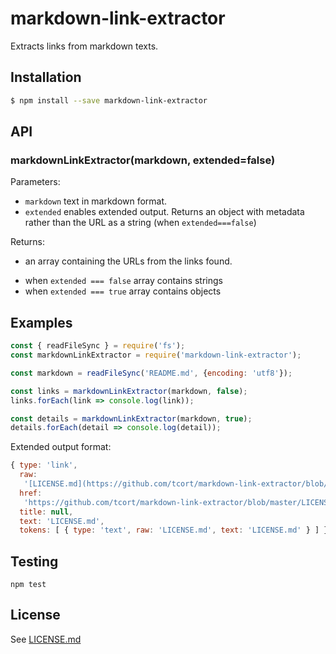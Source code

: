 # markdown-link-extractor

Extracts links from markdown texts.

## Installation
```bash
$ npm install --save markdown-link-extractor
```
## API

### markdownLinkExtractor(markdown, extended=false)

Parameters:

* `markdown` text in markdown format.
* `extended` enables extended output. Returns an object with metadata rather than the URL as a string (when `extended===false`)

Returns:

* an array containing the URLs from the links found.
 - when `extended === false` array contains strings
 - when `extended === true` array contains objects

## Examples

```js
const { readFileSync } = require('fs');
const markdownLinkExtractor = require('markdown-link-extractor');

const markdown = readFileSync('README.md', {encoding: 'utf8'});

const links = markdownLinkExtractor(markdown, false);
links.forEach(link => console.log(link));

const details = markdownLinkExtractor(markdown, true);
details.forEach(detail => console.log(detail));
```

Extended output format:

```js
{ type: 'link',
  raw:
   '[LICENSE.md](https://github.com/tcort/markdown-link-extractor/blob/master/LICENSE.md)',
  href:
   'https://github.com/tcort/markdown-link-extractor/blob/master/LICENSE.md',
  title: null,
  text: 'LICENSE.md',
  tokens: [ { type: 'text', raw: 'LICENSE.md', text: 'LICENSE.md' } ] }
```

## Testing

    npm test

## License

See [LICENSE.md](https://github.com/tcort/markdown-link-extractor/blob/master/LICENSE.md)
